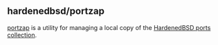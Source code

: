 ## hardenedbsd/portzap

[portzap](https://git.hardenedbsd.org/0x1eef/portzap) is a utility for managing a local
copy of the [HardenedBSD ports collection](https://git.hardenedbsd.org/hardenedbsd/ports).
